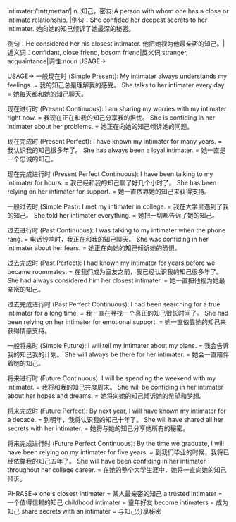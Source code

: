 intimater:/ˈɪntɪˌmeɪtər/| n.|知己，密友|A person with whom one has a close or intimate relationship. |例句：She confided her deepest secrets to her intimater. 她向她的知己倾诉了她最深的秘密。

例句：He considered her his closest intimater. 他把她视为他最亲密的知己。|近义词：confidant, close friend, bosom friend|反义词:stranger, acquaintance|词性:noun
USAGE->

USAGE->
一般现在时 (Simple Present):
My intimater always understands my feelings. = 我的知己总是理解我的感受。
She talks to her intimater every day. = 她每天都和她的知己聊天。


现在进行时 (Present Continuous):
I am sharing my worries with my intimater right now. = 我现在正在和我的知己分享我的担忧。
She is confiding in her intimater about her problems. = 她正在向她的知己倾诉她的问题。


现在完成时 (Present Perfect):
I have known my intimater for many years. = 我认识我的知己很多年了。
She has always been a loyal intimater. = 她一直是一个忠诚的知己。


现在完成进行时 (Present Perfect Continuous):
I have been talking to my intimater for hours. = 我已经和我的知己聊了好几个小时了。
She has been relying on her intimater for support. = 她一直依靠她的知己来获得支持。


一般过去时 (Simple Past):
I met my intimater in college. = 我在大学里遇到了我的知己。
She told her intimater everything. = 她把一切都告诉了她的知己。


过去进行时 (Past Continuous):
I was talking to my intimater when the phone rang. = 电话铃响时，我正在和我的知己聊天。
She was confiding in her intimater about her fears. = 她正在向她的知己倾诉她的恐惧。


过去完成时 (Past Perfect):
I had known my intimater for years before we became roommates. = 在我们成为室友之前，我已经认识我的知己很多年了。
She had always considered him her closest intimater. = 她一直把他视为她最亲密的知己。


过去完成进行时 (Past Perfect Continuous):
I had been searching for a true intimater for a long time. = 我一直在寻找一个真正的知己很长时间了。
She had been relying on her intimater for emotional support. = 她一直依靠她的知己来获得情感支持。


一般将来时 (Simple Future):
I will tell my intimater about my plans. = 我会告诉我的知己我的计划。
She will always be there for her intimater. = 她会一直陪伴着她的知己。


将来进行时 (Future Continuous):
I will be spending the weekend with my intimater. = 我将和我的知己共度周末。
She will be confiding in her intimater about her hopes and dreams. = 她将向她的知己倾诉她的希望和梦想。


将来完成时 (Future Perfect):
By next year, I will have known my intimater for a decade. = 到明年，我将认识我的知己十年了。
She will have shared all her secrets with her intimater. = 她将与她的知己分享她所有的秘密。


将来完成进行时 (Future Perfect Continuous):
By the time we graduate, I will have been relying on my intimater for five years. = 到我们毕业的时候，我将已经依靠我的知己五年了。
She will have been confiding in her intimater throughout her college career. = 在她的整个大学生涯中，她将一直向她的知己倾诉。



PHRASE->
one's closest intimater =  某人最亲密的知己
a trusted intimater = 一个值得信赖的知己
childhood intimater = 童年好友
become intimaters = 成为知己
share secrets with an intimater = 与知己分享秘密
